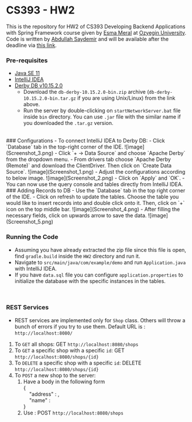 # CS393 - HW2
This is the repository for HW2 of CS393 Developing Backend Applications with Spring Framework course given by [Esma Meral](https://github.com/esmameral) at [Ozyegin University](https://www.ozyegin.edu.tr). Code is written by [Abdullah Saydemir](https://github.com/Saydemr) and will be available after the deadline via [this link](https://github.com/Saydemr/CS393/tree/main/HW2).
<br>
### Pre-requisites
- [Java SE 11](https://www.oracle.com/tr/java/technologies/javase/jdk11-archive-downloads.html)
- [IntelliJ IDEA](https://www.jetbrains.com/idea/download)
- [Derby DB v10.15.2.0](https://db.apache.org/derby/derby_downloads.html)
  - Download the `db-derby-10.15.2.0-bin.zip` archive (`db-derby-10.15.2.0-bin.tar.gz` if you are using Unix/Linux) from the link above.
  - Run the server by double-clicking on `startNetworkServer.bat` file inside `bin` directory. You can use `.jar` file with the similar name if you downloaded the `.tar.gz` version.
<br>
### Configurations
- To connect IntelliJ IDEA to Derby DB:
  - Click `Database` tab in the top-right corner of the IDE. ![image](Screenshot_3.png)
  - Click `+  -> Data Source` and choose `Apache Derby` from the dropdown menu.
  - From drivers tab choose `Apache Derby (Remote)` and download the ClientDriver. Then click on `Create Data Source`. ![image](Screenshot_1.png)
  - Adjust the configurations according to below image. ![image](Screenshot_2.png)
  - Click on `Apply` and `OK`.
  - You can now use the query console and tables directly from IntelliJ IDEA.
<br>
### Adding Records to DB
- Use the `Database` tab in the top right corner of the IDE.
- Click on refresh to update the tables. Choose the table you would like to insert records into and double click onto it. Then, click on `+` icon on the top middle bar. ![image](Screenshot_4.png)
- After filling the necessary fields, click on upwards arrow to save the data. ![image](Screenshot_5.png)
<br>

### Running the Code
- Assuming you have already extracted the zip file since this file is open, find `gradle.build` inside the `HW2` directory and run it.
- Navigate to `src/main/java/com/example/demo` and run `Application.java` with IntelliJ IDEA.
- If you have `data.sql` file you can configure `application.properties` to initialize the database with the specific instances in the tables.
<br>

### REST Services
- REST services are implemented only for `Shop` class. Others will throw a bunch of errors if you try to use them. Default URL is : `http://localhost:8080/`

1. To `GET` all shops: GET `http://localhost:8080/shops`
2. To `GET` a specific shop with a specific `id`: GET `http://localhost:8080/shops/{id}` 
3. To `DELETE` a specific shop with a specific `id`: DELETE `http://localhost:8080/shops/{id}`
4. To `POST` a new shop to the server:
   1. Have a body in the following form <br>
      { <br>
      &nbsp;&nbsp;&nbsp;&nbsp;"address" : <address-text>, <br>
      &nbsp;&nbsp;&nbsp;&nbsp;"name" : <name-of-shop> <br>
      } <br>
   2. Use : POST `http://localhost:8080/shops`
